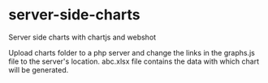 # server-side-charts
Server side charts with chartjs and webshot

Upload charts folder to a php server and change the links in the graphs.js file to the server's location.
abc.xlsx file contains the data with which chart will be generated.

